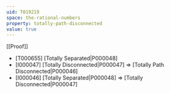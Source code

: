 ```yaml
---
uid: T019219
space: the-rational-numbers
property: totally-path-disconnected
value: true
---
```

[[Proof]]

* [T000655] [Totally Separated|P000048]
* [I000047] [Totally Disconnected|P000047] => [Totally Path Disconnected|P000046]
* [I000046] [Totally Separated|P000048] => [Totally Disconnected|P000047]

